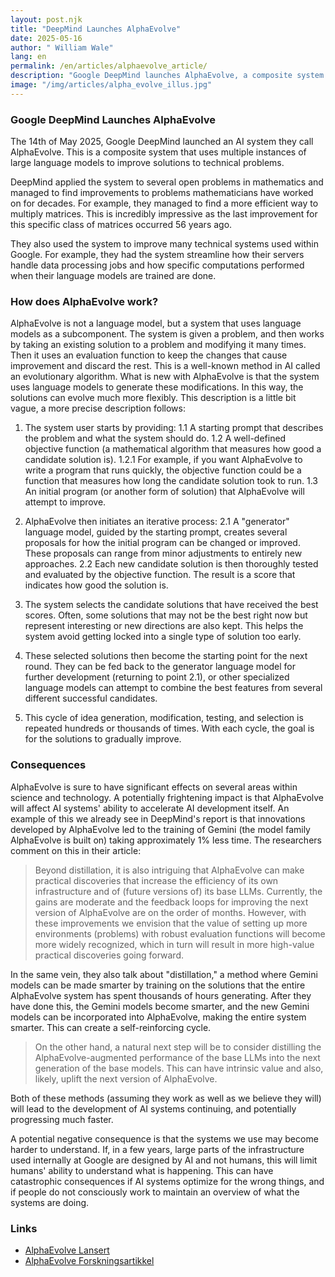 ```yaml
---
layout: post.njk
title: "DeepMind Launches AlphaEvolve"
date: 2025-05-16
author: " William Wale"
lang: en
permalink: /en/articles/alphaevolve_article/
description: "Google DeepMind launches AlphaEvolve, a composite system capable of many new tasks.."
image: "/img/articles/alpha_evolve_illus.jpg"
---
```


### Google DeepMind Launches AlphaEvolve

The 14th of May 2025, Google DeepMind launched an AI system they call AlphaEvolve. This is a composite system that uses multiple instances of large language models to improve solutions to technical problems.

DeepMind applied the system to several open problems in mathematics and managed to find improvements to problems mathematicians have worked on for decades. For example, they managed to find a more efficient way to multiply matrices. This is incredibly impressive as the last improvement for this specific class of matrices occurred 56 years ago.

They also used the system to improve many technical systems used within Google. For example, they had the system streamline how their servers handle data processing jobs and how specific computations performed when their language models are trained are done.


### How does AlphaEvolve work?

AlphaEvolve is not a language model, but a system that uses language models as a subcomponent. The system is given a problem, and then works by taking an existing solution to a problem and modifying it many times. Then it uses an evaluation function to keep the changes that cause improvement and discard the rest. This is a well-known method in AI called an evolutionary algorithm. What is new with AlphaEvolve is that the system uses language models to generate these modifications. In this way, the solutions can evolve much more flexibly. This description is a little bit vague, a more precise description follows:

1. The system user starts by providing:
    1.1 A starting prompt that describes the problem and what the system should do.
    1.2 A well-defined objective function (a mathematical algorithm that measures how good a candidate solution is).
        1.2.1 For example, if you want AlphaEvolve to write a program that runs quickly, the objective function could be a function that measures how long the candidate solution took to run.
    1.3 An initial program (or another form of solution) that AlphaEvolve will attempt to improve.

2.  AlphaEvolve then initiates an iterative process:
    2.1 A "generator" language model, guided by the starting prompt, creates several proposals for how the initial program can be changed or improved. These proposals can range from minor adjustments to entirely new approaches.
    2.2 Each new candidate solution is then thoroughly tested and evaluated by the objective function. The result is a score that indicates how good the solution is.
3.  The system selects the candidate solutions that have received the best scores. Often, some solutions that may not be the best right now but represent interesting or new directions are also kept. This helps the system avoid getting locked into a single type of solution too early.

4.  These selected solutions then become the starting point for the next round. They can be fed back to the generator language model for further development (returning to point 2.1), or other specialized language models can attempt to combine the best features from several different successful candidates.

5.  This cycle of idea generation, modification, testing, and selection is repeated hundreds or thousands of times. With each cycle, the goal is for the solutions to gradually improve.

### Consequences

AlphaEvolve is sure to have significant effects on several areas within science and technology. A potentially frightening impact is that AlphaEvolve will affect AI systems' ability to accelerate AI development itself. An example of this we already see in DeepMind's report is that innovations developed by AlphaEvolve led to the training of Gemini (the model family AlphaEvolve is built on) taking approximately 1% less time. The researchers comment on this in their article:

>Beyond distillation, it is also intriguing that AlphaEvolve can make practical discoveries that increase the efficiency of its own infrastructure and of (future versions of) its base LLMs. Currently, the gains are moderate and the feedback loops for improving the next version of AlphaEvolve are on the order of months. However, with these improvements we envision that the value of setting up more environments (problems) with robust evaluation functions will become more widely recognized, which in turn will result in more high-value practical discoveries going forward.

In the same vein, they also talk about "distillation," a method where Gemini models can be made smarter by training on the solutions that the entire AlphaEvolve system has spent thousands of hours generating. After they have done this, the Gemini models become smarter, and the new Gemini models can be incorporated into AlphaEvolve, making the entire system smarter. This can create a self-reinforcing cycle.

> On the other hand, a natural next step will be to consider distilling the AlphaEvolve-augmented performance of the base LLMs into the next generation of the base models. This can have intrinsic value and also, likely, uplift the next version of AlphaEvolve.

Both of these methods (assuming they work as well as we believe they will) will lead to the development of AI systems continuing, and potentially progressing much faster.

A potential negative consequence is that the systems we use may become harder to understand. If, in a few years, large parts of the infrastructure used internally at Google are designed by AI and not humans, this will limit humans' ability to understand what is happening. This can have catastrophic consequences if AI systems optimize for the wrong things, and if people do not consciously work to maintain an overview of what the systems are doing.



### Links
*   [AlphaEvolve Lansert](https://deepmind.google/discover/blog/alphaevolve-a-gemini-powered-coding-agent-for-designing-advanced-algorithms/)
*   [AlphaEvolve Forskningsartikkel](https://storage.googleapis.com/deepmind-media/DeepMind.com/Blog/alphaevolve-a-gemini-powered-coding-agent-for-designing-advanced-algorithms/AlphaEvolve.pdf)
